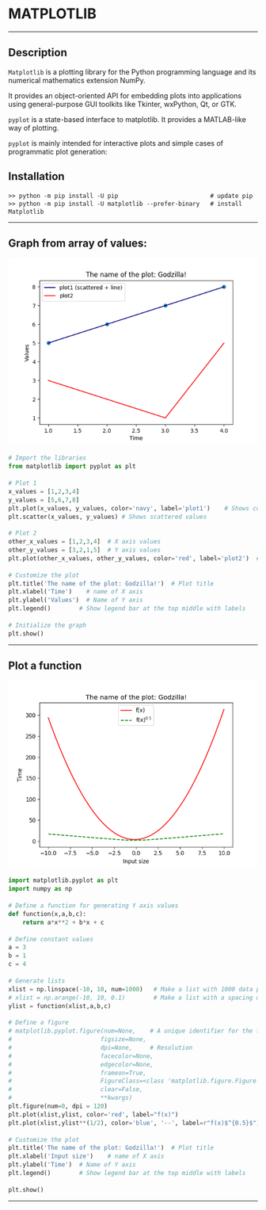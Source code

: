 # MATPLOTLIB


---


## Description
`Matplotlib` is a plotting library for the Python programming language and its numerical mathematics extension NumPy.

It provides an object-oriented API for embedding plots into applications using general-purpose GUI toolkits like Tkinter, wxPython, Qt, or GTK.

`pyplot` is a state-based interface to matplotlib. It provides a MATLAB-like way of plotting.

`pyplot` is mainly intended for interactive plots and simple cases of programmatic plot generation:


## Installation
```
>> python -m pip install -U pip                          # update pip
>> python -m pip install -U matplotlib --prefer-binary   # install Matplotlib
```

---


## Graph from array of values:

![](/pictures/f_linear.png)

```python
# Import the libraries
from matplotlib import pyplot as plt

# Plot 1
x_values = [1,2,3,4]
y_values = [5,6,7,8]
plt.plot(x_values, y_values, color='navy', label='plot1')    # Shows continuos connected line values
plt.scatter(x_values, y_values) # Shows scattered values

# Plot 2
other_x_values = [1,2,3,4]  # X axis values
other_y_values = [3,2,1,5]  # Y axis values
plt.plot(other_x_values, other_y_values, color='red', label='plot2')  # Pass values to plot + add color

# Customize the plot
plt.title('The name of the plot: Godzilla!')  # Plot title
plt.xlabel('Time')    # name of X axis
plt.ylabel('Values')  # Name of Y axis
plt.legend()        # Show legend bar at the top middle with labels

# Initialize the graph
plt.show()            
```


---


## Plot a function

![](/pictures/f_quadratic.png)

```python
import matplotlib.pyplot as plt
import numpy as np

# Define a function for generating Y axis values
def function(x,a,b,c):
    return a*x**2 + b*x + c

# Define constant values
a = 3
b = 1
c = 4

# Generate lists
xlist = np.linspace(-10, 10, num=1000)   # Make a list with 1000 data points
# xlist = np.arange(-10, 10, 0.1)        # Make a list with a spacing of 0.1
ylist = function(xlist,a,b,c)

# Define a figure
# matplotlib.pyplot.figure(num=None,    # A unique identifier for the figure.
#                         figsize=None,
#                         dpi=None,     # Resolution
#                         facecolor=None,
#                         edgecolor=None,
#                         frameon=True,
#                         FigureClass=<class 'matplotlib.figure.Figure'>,
#                         clear=False,
#                         **kwargs)
plt.figure(num=0, dpi = 120)
plt.plot(xlist,ylist, color='red', label="f(x)")
plt.plot(xlist,ylist**(1/2), color='blue', '--', label=r"f(x)$^{0.5}$")

# Customize the plot
plt.title('The name of the plot: Godzilla!')  # Plot title
plt.xlabel('Input size')    # name of X axis
plt.ylabel('Time')  # Name of Y axis
plt.legend()        # Show legend bar at the top middle with labels

plt.show()
```


---
